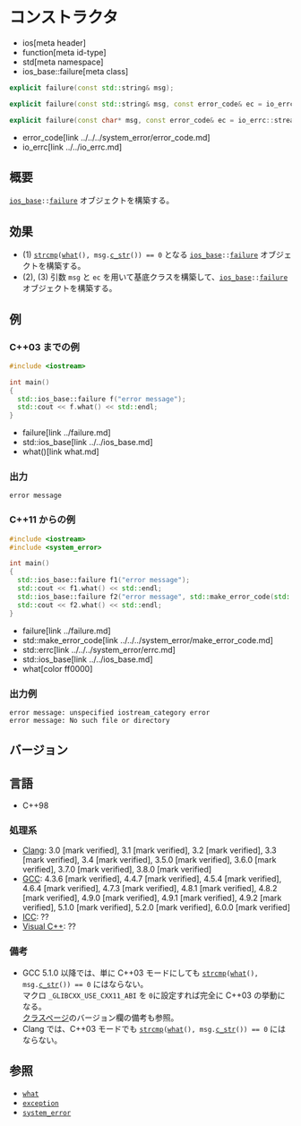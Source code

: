# コンストラクタ
* ios[meta header]
* function[meta id-type]
* std[meta namespace]
* ios_base::failure[meta class]

```cpp
explicit failure(const std::string& msg);                                            // (1) C++03 まで

explicit failure(const std::string& msg, const error_code& ec = io_errc::stream);    // (2) C++11 から

explicit failure(const char* msg, const error_code& ec = io_errc::stream);      // (3) C++11 から
```
* error_code[link ../../../system_error/error_code.md]
* io_errc[link ../../io_errc.md]

## 概要
[`ios_base`](../../ios_base.md)`::`[`failure`](../failure.md) オブジェクトを構築する。


## 効果
- (1) [`strcmp`](../../../cstring/strcmp.md.nolink)`(`[`what`](what.md)`(), msg.`[`c_str`](../../../string/basic_string/c_str.md)`()) == 0` となる [`ios_base`](../../ios_base.md)`::`[`failure`](../failure.md) オブジェクトを構築する。
- (2), (3) 引数 `msg` と `ec` を用いて基底クラスを構築して、[`ios_base`](../../ios_base.md)`::`[`failure`](../failure.md) オブジェクトを構築する。


## 例
### C++03 までの例
```cpp example
#include <iostream>

int main()
{
  std::ios_base::failure f("error message");
  std::cout << f.what() << std::endl;
}
```
* failure[link ../failure.md]
* std::ios_base[link ../../ios_base.md]
* what()[link what.md]

### 出力
```
error message
```


### C++11 からの例
```cpp example
#include <iostream>
#include <system_error>

int main()
{
  std::ios_base::failure f1("error message");
  std::cout << f1.what() << std::endl;
  std::ios_base::failure f2("error message", std::make_error_code(std::errc::no_such_file_or_directory));
  std::cout << f2.what() << std::endl;
}
```
* failure[link ../failure.md]
* std::make_error_code[link ../../../system_error/make_error_code.md]
* std::errc[link ../../../system_error/errc.md]
* std::ios_base[link ../../ios_base.md]
* what[color ff0000]

### 出力例
```
error message: unspecified iostream_category error
error message: No such file or directory
```


## バージョン
## 言語
- C++98

### 処理系
- [Clang](/implementation.md#clang): 3.0 [mark verified], 3.1 [mark verified], 3.2 [mark verified], 3.3 [mark verified], 3.4 [mark verified], 3.5.0 [mark verified], 3.6.0 [mark verified], 3.7.0 [mark verified], 3.8.0 [mark verified]
- [GCC](/implementation.md#gcc): 4.3.6 [mark verified], 4.4.7 [mark verified], 4.5.4 [mark verified], 4.6.4 [mark verified], 4.7.3 [mark verified], 4.8.1 [mark verified], 4.8.2 [mark verified], 4.9.0 [mark verified], 4.9.1 [mark verified], 4.9.2 [mark verified], 5.1.0 [mark verified], 5.2.0 [mark verified], 6.0.0 [mark verified]
- [ICC](/implementation.md#icc): ??
- [Visual C++](/implementation.md#visual_cpp): ??

### 備考
- GCC 5.1.0 以降では、単に C++03 モードにしても [`strcmp`](../../../cstring/strcmp.md.nolink)`(`[`what`](what.md)`(), msg.`[`c_str`](../../../string/basic_string/c_str.md)`()) == 0` にはならない。  
    マクロ `_GLIBCXX_USE_CXX11_ABI` を `0`に設定すれば完全に C++03 の挙動になる。  
    [クラスページ](../failure.md)のバージョン欄の備考も参照。
- Clang では、C++03 モードでも [`strcmp`](../../../cstring/strcmp.md.nolink)`(`[`what`](what.md)`(), msg.`[`c_str`](../../../string/basic_string/c_str.md)`()) == 0` にはならない。  


## 参照
- [`what`](what.md)
- [`exception`](../../../exception/exception.md)
- [`system_error`](../../../system_error/system_error.md)
